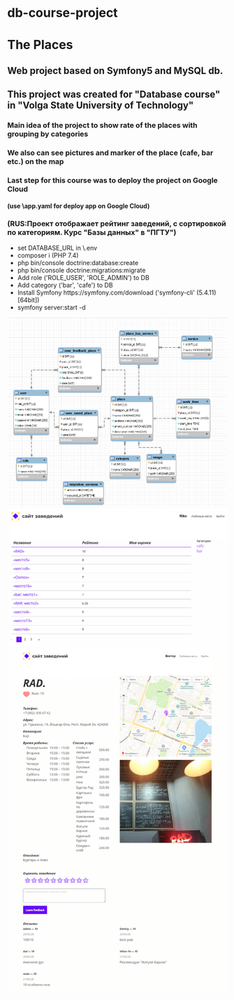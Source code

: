 # db-course-project
 
<h1>The Places</h1>

<h2>Web project based on Symfony5 and MySQL db.</h2>
<h2>This project was created for "Database course" in "Volga State University of Technology"
<h3>Main idea of the project to show rate of the places with grouping by categories</h3>
<h3>We also can see pictures and marker of the place (cafe, bar etc.) on the map</h3>
<h3>Last step for this course was to deploy the project on Google Cloud</h3>
<h4>(use \app.yaml for deploy app on Google Cloud)</h4>
<h3>(RUS:Проект отображает рейтинг заведений, с сортировкой по категориям. Курс "Базы данных" в "ПГТУ")</h3>
<ul>
 <li>set DATABASE_URL in \.env
 <li>composer i (PHP 7.4)
 <li>php bin/console doctrine:database:create
 <li>php bin/console doctrine:migrations:migrate
 <li>Add role ('ROLE_USER', 'ROLE_ADMIN') to DB
 <li>Add category ('bar', 'cafe') to DB
 <li>Install Symfony https://symfony.com/download ('symfony-cli' (5.4.11) [64bit])
 <li>symfony server:start -d

</ul>

![ER](https://github.com/saintriko/db-project/blob/master/er_diagram.png)
![Home](https://github.com/saintriko/db-project/blob/master/places.PNG)
![PlacePage](https://github.com/saintriko/db-project/blob/master/place.png)

